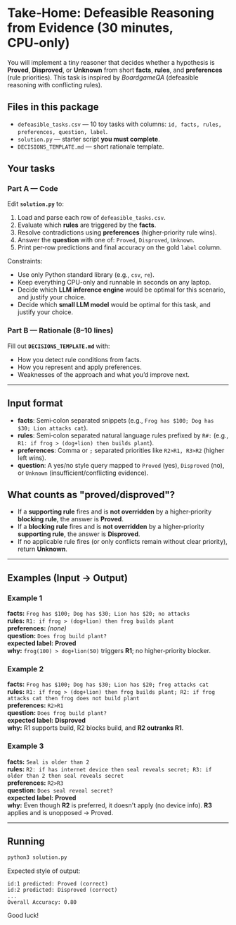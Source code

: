 # Take‑Home: Defeasible Reasoning from Evidence (30 minutes, CPU‑only)

You will implement a tiny reasoner that decides whether a hypothesis is **Proved**, **Disproved**, or **Unknown** from short **facts**, **rules**, and **preferences** (rule priorities). This task is inspired by *BoardgameQA* (defeasible reasoning with conflicting rules).

## Files in this package
- `defeasible_tasks.csv` — 10 toy tasks with columns: `id, facts, rules, preferences, question, label`.
- `solution.py` — starter script **you must complete**.
- `DECISIONS_TEMPLATE.md` — short rationale template.

## Your tasks
### Part A — Code
Edit **`solution.py`** to:
1. Load and parse each row of `defeasible_tasks.csv`.
2. Evaluate which **rules** are triggered by the **facts**.
3. Resolve contradictions using **preferences** (higher‑priority rule wins).
4. Answer the **question** with one of: `Proved`, `Disproved`, `Unknown`.
5. Print per‑row predictions and final accuracy on the gold `label` column.

Constraints:
- Use only Python standard library (e.g., `csv`, `re`).
- Keep everything CPU-only and runnable in seconds on any laptop.
- Decide which **LLM inference engine** would be optimal for this scenario, and justify your choice.
- Decide which **small LLM model** would be optimal for this task, and justify your choice.

### Part B — Rationale (8–10 lines)
Fill out **`DECISIONS_TEMPLATE.md`** with:
- How you detect rule conditions from facts.
- How you represent and apply preferences.
- Weaknesses of the approach and what you’d improve next.

---

## Input format
- **facts**: Semi‑colon separated snippets (e.g., `Frog has $100; Dog has $30; Lion attacks cat`).
- **rules**: Semi‑colon separated natural language rules prefixed by `R#:` (e.g., `R1: if frog > (dog+lion) then builds plant`).
- **preferences**: Comma or `;` separated priorities like `R2>R1, R3>R2` (higher left wins).
- **question**: A yes/no style query mapped to `Proved` (yes), `Disproved` (no), or `Unknown` (insufficient/conflicting evidence).

## What counts as "proved/disproved"?
- If a **supporting rule** fires and is **not overridden** by a higher‑priority **blocking rule**, the answer is **Proved**.
- If a **blocking rule** fires and is **not overridden** by a higher‑priority **supporting rule**, the answer is **Disproved**.
- If no applicable rule fires (or only conflicts remain without clear priority), return **Unknown**.

---

## Examples (Input → Output)

### Example 1
**facts:** `Frog has $100; Dog has $30; Lion has $20; no attacks`  
**rules:** `R1: if frog > (dog+lion) then frog builds plant`  
**preferences:** *(none)*  
**question:** `Does frog build plant?`  
**expected label:** **Proved**  
**why:** `frog(100) > dog+lion(50)` triggers **R1**; no higher‑priority blocker.

### Example 2
**facts:** `Frog has $100; Dog has $30; Lion has $20; frog attacks cat`  
**rules:** `R1: if frog > (dog+lion) then frog builds plant; R2: if frog attacks cat then frog does not build plant`  
**preferences:** `R2>R1`  
**question:** `Does frog build plant?`  
**expected label:** **Disproved**  
**why:** R1 supports build, R2 blocks build, and **R2 outranks R1**.

### Example 3
**facts:** `Seal is older than 2`  
**rules:** `R2: if has internet device then seal reveals secret; R3: if older than 2 then seal reveals secret`  
**preferences:** `R2>R3`  
**question:** `Does seal reveal secret?`  
**expected label:** **Proved**  
**why:** Even though **R2** is preferred, it doesn't apply (no device info). **R3** applies and is unopposed → Proved.

---

## Running
```bash
python3 solution.py
```
Expected style of output:
```
id:1 predicted: Proved (correct)
id:2 predicted: Disproved (correct)
...
Overall Accuracy: 0.80
```

Good luck!
